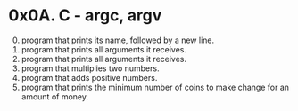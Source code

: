 # 0x0A. C - argc, argv
0. program that prints its name, followed by a new line.
1. program that prints all arguments it receives.
2. program that prints all arguments it receives.
3. program that multiplies two numbers.
4. program that adds positive numbers.
5.  program that prints the minimum number of coins to make change for an amount of money.

